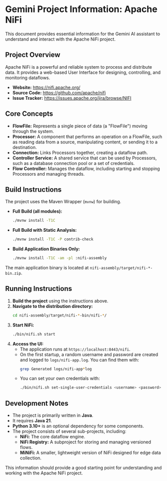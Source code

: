 # Gemini Project Information: Apache NiFi

This document provides essential information for the Gemini AI assistant to understand and interact with the Apache NiFi project.

## Project Overview

Apache NiFi is a powerful and reliable system to process and distribute data. It provides a web-based User Interface for designing, controlling, and monitoring dataflows.

- **Website:** https://nifi.apache.org/
- **Source Code:** https://github.com/apache/nifi
- **Issue Tracker:** https://issues.apache.org/jira/browse/NIFI

## Core Concepts

- **FlowFile:** Represents a single piece of data (a "FlowFile") moving through the system.
- **Processor:** A component that performs an operation on a FlowFile, such as reading data from a source, manipulating content, or sending it to a destination.
- **Connection:** Links Processors together, creating a dataflow path.
- **Controller Service:** A shared service that can be used by Processors, such as a database connection pool or a set of credentials.
- **Flow Controller:** Manages the dataflow, including starting and stopping Processors and managing threads.

## Build Instructions

The project uses the Maven Wrapper (`mvnw`) for building.

- **Full Build (all modules):**
  ```bash
  ./mvnw install -T1C
  ```

- **Full Build with Static Analysis:**
  ```bash
  ./mvnw install -T1C -P contrib-check
  ```

- **Build Application Binaries Only:**
  ```bash
  ./mvnw install -T1C -am -pl :nifi-assembly
  ```

The main application binary is located at `nifi-assembly/target/nifi-*-bin.zip`.

## Running Instructions

1.  **Build the project** using the instructions above.
2.  **Navigate to the distribution directory:**
    ```bash
    cd nifi-assembly/target/nifi-*-bin/nifi-*/
    ```
3.  **Start NiFi:**
    ```bash
    ./bin/nifi.sh start
    ```
4.  **Access the UI:**
    - The application runs at `https://localhost:8443/nifi`.
    - On the first startup, a random username and password are created and logged to `logs/nifi-app.log`. You can find them with:
      ```bash
      grep Generated logs/nifi-app*log
      ```
    - You can set your own credentials with:
      ```bash
      ./bin/nifi.sh set-single-user-credentials <username> <password>
      ```

## Development Notes

- The project is primarily written in **Java**.
- It requires **Java 21**.
- **Python 3.10+** is an optional dependency for some components.
- The project consists of several sub-projects, including:
    - **NiFi:** The core dataflow engine.
    - **NiFi Registry:** A subproject for storing and managing versioned flows.
    - **MiNiFi:** A smaller, lightweight version of NiFi designed for edge data collection.

This information should provide a good starting point for understanding and working with the Apache NiFi project.
